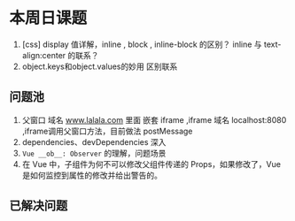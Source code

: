 # 本周日课题
1. [css] display 值详解，inline , block , inline-block 的区别？ inline 与 text-align:center 的联系？
3. object.keys和object.values的妙用 区别联系


##  问题池
1. 父窗口 域名 www.lalala.com   里面 嵌套 iframe ,iframe 域名 localhost:8080 ,iframe调用父窗口方法，目前做法 postMessage
2. dependencies、devDependencies 深入
3. `Vue __ob__: Observer` 的理解，问题场景
4. 在 Vue 中，子组件为何不可以修改父组件传递的 Props，如果修改了，Vue 是如何监控到属性的修改并给出警告的。



##  已解决问题


